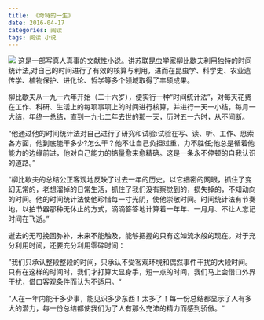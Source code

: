 ```yaml
---
title: 《奇特的一生》
date: 2016-04-17
categories: 阅读
tags: 阅读 小说
---
```


<img src="{{ site.url }}/assets/images/book/qitedeyisheng.jpg">
这是一部写真人真事的文献性小说。讲苏联昆虫学家柳比歇夫利用独特的时间统计法,对自己的时间进行了有效的核算与利用，进而在昆虫学、科学史、农业遗传学、植物保护、进化论、哲学等多个领域取得了丰硕成果。

柳比歇夫从一九一六年开始（二十六岁），便实行一种“时间统计法”，对每天花费在工作、科研、生活上的每项事项上的时间进行核算，并进行一天一小结，每月一大结，年终一总结，直到一九七二年去世的那一天，历时五一六时，从不间断。

“他通过他的时间统计法对自己进行了研究和试验:试验在写、读、听、工作、思索各方面，他到底能干多少?怎么干？他不让自己负担过重，力不胜任;他总是循着他能力的边缘前进，他对自己能力的掂量愈来愈精确。这是一条永不停顿的自我认识的道路。”

“柳比歇夫的总结公正客观地反映了过去一年的历史。以它细密的网眼，抓住了变幻无常的，老想溜掉的日常生活，抓住了我们没有察觉到的，损失掉的，不知动向的时间。他的时间统计法使他珍惜每一寸光阴，使他崇敬时间。时间统计法有节奏地，以拍节器那种无休止的方式，滴滴答答地计算着一年年、一月月、不让人忘记时间在飞逝。”

逝去的无可挽回弥补，未来不能触及，能够把握的只有这如流水般的现在。对于充分利用时间，还要充分利用零碎时间：

”我们只承认整段整段的时间，只承认不受客观环境和偶然事件干扰的大段时间。只有在这样的时间时，我们才打算大显身手，短一点的时间，我们马上会借口外界干扰，借口客观条件而认为不适用。“

”人在一年内能干多少事，能见识多少东西！太多了！每一份总结都显示了人有多大的潜力，每一份总结都使我们为了人有那么充沛的精力而感到骄傲。“
